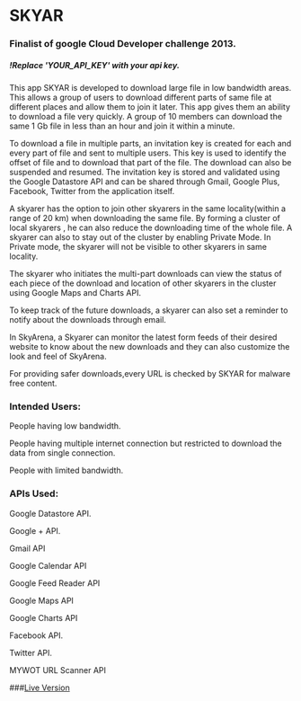 # SKYAR
### Finalist of google Cloud Developer challenge 2013.


##### !Replace 'YOUR_API_KEY' with your api key.
This app SKYAR is developed to download large file in low bandwidth areas. This allows a group of users to download different parts of same file at different places and allow them to join it later. This app gives them an ability to download a file very quickly. A group of 10 members can download the same 1 Gb file in less than an hour and join it within a minute. 

To download a file in multiple parts, an invitation key is created for each and every part of file and sent to multiple users. This key is used to identify the offset of file and to download that part of the file. The download can also be suspended and resumed. The invitation key is stored and validated using the Google Datastore API and can be shared through Gmail, Google Plus, Facebook, Twitter from the application itself. 



A skyarer has the option to join other skyarers in the same locality(within a range of 20 km) when downloading the same file. By forming a cluster of local skyarers , he can also reduce the downloading time of the whole file. A skyarer can also to stay out of the cluster by enabling Private Mode. In Private mode, the skyarer will not be visible to other skyarers in same locality. 

The skyarer who initiates the multi-part downloads can view the status of each piece of the download and location of other skyarers in the cluster using Google Maps and Charts API. 



To keep track of the future downloads, a skyarer can also set a reminder to notify about the downloads through email. 



In SkyArena, a Skyarer can monitor the latest form feeds of their desired website to know about the new downloads and they can also customize the look and feel of SkyArena. 



For providing safer downloads,every URL is checked by SKYAR for malware free content. 



### Intended Users: 

People having low bandwidth. 

People having multiple internet connection but restricted to download the data from single connection. 

People with limited bandwidth. 


### APIs Used:

Google Datastore API. 

Google + API. 

Gmail API 

Google Calendar API 

Google Feed Reader API 

Google Maps API 

Google Charts API 

Facebook API. 

Twitter API. 

MYWOT URL Scanner API

###[Live Version](http://gcdc2013-skyar.appspot.com)
